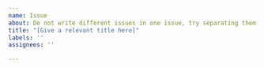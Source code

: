 ```yaml
---
name: Issue
about: Do not write different issues in one issue, try separating them
title: "[Give a relevant title here]"
labels: ''
assignees: ''

---
```



